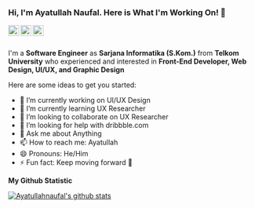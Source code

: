 ### Hi, I'm Ayatullah Naufal. Here is What I'm Working On! 👋

<a href="https://www.instagram.com/ayatullahnfl/">
  <img align="left" alt="Ayatullahnaufal's Instagram" width="22px" src="https://cdn.jsdelivr.net/npm/simple-icons@v3/icons/instagram.svg" />
</a>

<a href="https://www.facebook.com/ayatullahnfl/">
  <img align="left" alt="Ayatullahnaufal's Facebook" width="22px" src="https://cdn.jsdelivr.net/npm/simple-icons@v3/icons/facebook.svg" />
</a>
<a href="https://dribbble.com/ayatullahnfl">
  <img align="left" alt="Ayatullahnaufal's Dribbble" width="22px" src="https://cdn.jsdelivr.net/npm/simple-icons@v3/icons/dribbble.svg" />
</a>


<br />
<br />

I'm a **Software Engineer** as **Sarjana Informatika (S.Kom.)** from **Telkom University** who experienced and interested in **Front-End Developer, Web Design, UI/UX, and Graphic Design**




Here are some ideas to get you started:

- 🔭 I’m currently working on UI/UX Design
- 🌱 I’m currently learning UX Researcher
- 👯 I’m looking to collaborate on UX Researcher
- 🤔 I’m looking for help with dribbble.com
- 💬 Ask me about Anything
- 📫 How to reach me: Ayatullah
- 😄 Pronouns: He/Him
- ⚡ Fun fact: Keep moving forward 🚀

<b> My Github Statistic </b>
  <br />
  
 [![Ayatullahnaufal's github stats](https://github-readme-stats.vercel.app/api?username=ayatullahnaufal)](https://github.com/ayatullahnaufal/C.U.B.A.B-Travel)


